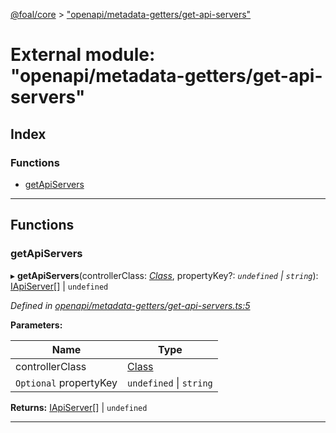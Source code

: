 [@foal/core](../README.md) > ["openapi/metadata-getters/get-api-servers"](../modules/_openapi_metadata_getters_get_api_servers_.md)

# External module: "openapi/metadata-getters/get-api-servers"

## Index

### Functions

* [getApiServers](_openapi_metadata_getters_get_api_servers_.md#getapiservers)

---

## Functions

<a id="getapiservers"></a>

###  getApiServers

▸ **getApiServers**(controllerClass: *[Class](_core_class_interface_.md#class)*, propertyKey?: *`undefined` \| `string`*): [IApiServer](../interfaces/_openapi_interfaces_.iapiserver.md)[] \| `undefined`

*Defined in [openapi/metadata-getters/get-api-servers.ts:5](https://github.com/FoalTS/foal/blob/7934e4d7/packages/core/src/openapi/metadata-getters/get-api-servers.ts#L5)*

**Parameters:**

| Name | Type |
| ------ | ------ |
| controllerClass | [Class](_core_class_interface_.md#class) |
| `Optional` propertyKey | `undefined` \| `string` |

**Returns:** [IApiServer](../interfaces/_openapi_interfaces_.iapiserver.md)[] \| `undefined`

___

